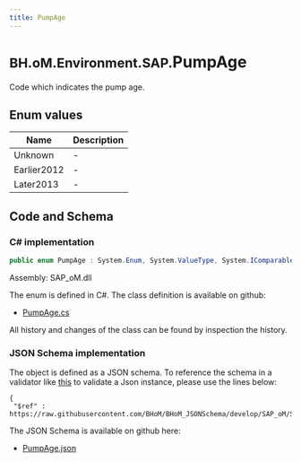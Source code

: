 ```yaml
---
title: PumpAge
---
```


# <small>BH.oM.Environment.SAP.</small>**PumpAge**

Code which indicates the pump age.

## Enum values

| Name            | Description                                                    |
|-----------------|----------------------------------------------------------------|
| Unknown |  -  |
| Earlier2012 |  -  |
| Later2013 |  -  |


## Code and Schema

### C# implementation

``` C# title="C#"
public enum PumpAge : System.Enum, System.ValueType, System.IComparable, System.ISpanFormattable, System.IFormattable, System.IConvertible
```

Assembly: SAP_oM.dll

The enum is defined in C#. The class definition is available on github:

- [PumpAge.cs](https://github.com/BHoM/SAP_Toolkit/blob/develop/SAP_oM/Enums\PumpAge.cs)

All history and changes of the class can be found by inspection the history.
### JSON Schema implementation

The object is defined as a JSON schema. To reference the schema in a validator like [this](https://www.jsonschemavalidator.net/) to validate a Json instance, please use the lines below:

``` { .json .copy .select } title="JSON Schema"
{
 "$ref" : https://raw.githubusercontent.com/BHoM/BHoM_JSONSchema/develop/SAP_oM/SAP/PumpAge.json}
```

The JSON Schema is available on github here:

- [PumpAge.json](https://github.com/BHoM/BHoM_JSONSchema/blob/develop/SAP_oM/SAP/PumpAge.json)
